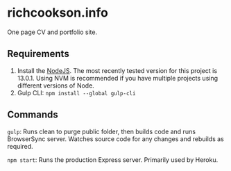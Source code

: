 # richcookson.info

One page CV and portfolio site. 

## Requirements

1. Install the [NodeJS](https://nodejs.org/en/). The most recently tested version for this project is 13.0.1. Using NVM is recommended if you have multiple projects using different versions of Node.
2. Gulp CLI: `npm install --global gulp-cli`

## Commands

`gulp`: Runs clean to purge public folder, then builds code and runs BrowserSync server. Watches source code for any changes and rebuilds as required.

`npm start`: Runs the production Express server. Primarily used by Heroku.

